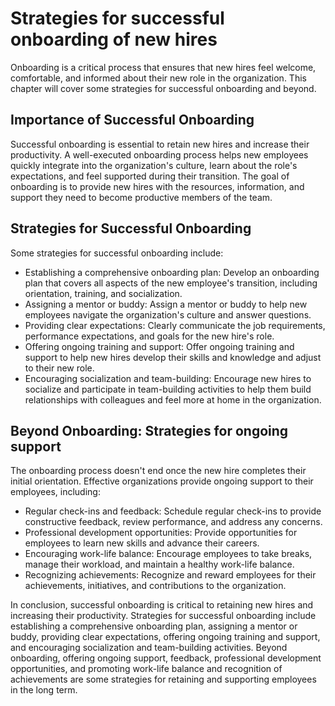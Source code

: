 Strategies for successful onboarding of new hires
===================================================================================

Onboarding is a critical process that ensures that new hires feel welcome, comfortable, and informed about their new role in the organization. This chapter will cover some strategies for successful onboarding and beyond.

Importance of Successful Onboarding
-----------------------------------

Successful onboarding is essential to retain new hires and increase their productivity. A well-executed onboarding process helps new employees quickly integrate into the organization's culture, learn about the role's expectations, and feel supported during their transition. The goal of onboarding is to provide new hires with the resources, information, and support they need to become productive members of the team.

Strategies for Successful Onboarding
------------------------------------

Some strategies for successful onboarding include:

* Establishing a comprehensive onboarding plan: Develop an onboarding plan that covers all aspects of the new employee's transition, including orientation, training, and socialization.
* Assigning a mentor or buddy: Assign a mentor or buddy to help new employees navigate the organization's culture and answer questions.
* Providing clear expectations: Clearly communicate the job requirements, performance expectations, and goals for the new hire's role.
* Offering ongoing training and support: Offer ongoing training and support to help new hires develop their skills and knowledge and adjust to their new role.
* Encouraging socialization and team-building: Encourage new hires to socialize and participate in team-building activities to help them build relationships with colleagues and feel more at home in the organization.

Beyond Onboarding: Strategies for ongoing support
-------------------------------------------------

The onboarding process doesn't end once the new hire completes their initial orientation. Effective organizations provide ongoing support to their employees, including:

* Regular check-ins and feedback: Schedule regular check-ins to provide constructive feedback, review performance, and address any concerns.
* Professional development opportunities: Provide opportunities for employees to learn new skills and advance their careers.
* Encouraging work-life balance: Encourage employees to take breaks, manage their workload, and maintain a healthy work-life balance.
* Recognizing achievements: Recognize and reward employees for their achievements, initiatives, and contributions to the organization.

In conclusion, successful onboarding is critical to retaining new hires and increasing their productivity. Strategies for successful onboarding include establishing a comprehensive onboarding plan, assigning a mentor or buddy, providing clear expectations, offering ongoing training and support, and encouraging socialization and team-building activities. Beyond onboarding, offering ongoing support, feedback, professional development opportunities, and promoting work-life balance and recognition of achievements are some strategies for retaining and supporting employees in the long term.
